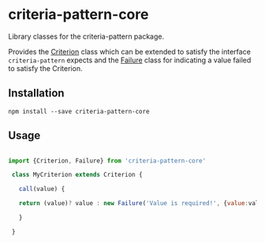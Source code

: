 # criteria-pattern-core

Library classes for the criteria-pattern package.

Provides the [Criterion](src/Criterion.js) class which can be extended to satisfy the
interface `criteria-pattern` expects and the [Failure](src/Failure.js) class
for indicating a value failed to satisfy the Criterion.

## Installation

`npm install --save criteria-pattern-core`

## Usage

```javascript

import {Criterion, Failure} from 'criteria-pattern-core'

 class MyCriterion extends Criterion {

   call(value) {

   return (value)? value : new Failure('Value is required!', {value:value});

   }

 }

```
